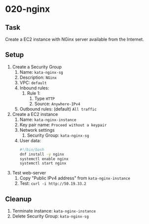 # 020-nginx

## Task
Create a EC2 instance with NGinx server available from the Internet.

## Setup
1. Create a Security Group
	1. Name: `kata-nginx-sg`
	2. Description: `NGinx`
	3. VPC: `default`
	4. Inbound rules:
		1. Rule 1:
			1. Type `HTTP`
			2. Source: `Anywhere-IPv4`
	5. Outbound rules: (default) `All traffic`
2. Create a EC2 instance
    1. Name: `kata-nginx-instance`
    2. Key pair name: `Proceed without a keypair`
    3. Network settings
    	1. Security Group: `kata-nginx-sg`
    4. User data:
        ```bash
        #!/bin/bash
        dnf install -y nginx
        systemctl enable nginx
        systemctl start nginx
        ```
3. Test web-server
    1. Copy "Public IPv4 address" from `kata-nginx-instance`
    2. Test: `curl -i http://50.19.33.2`

## Cleanup
1. Terminate instance: `kata-nginx-instance`
2. Delete Security Group: `kata-nginx-sg`
